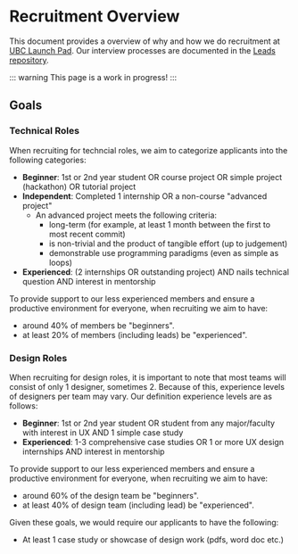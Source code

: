 # Recruitment Overview

This document provides a overview of why and how we do recruitment at [UBC Launch Pad](https://ubclaunchpad.com). Our interview processes are documented in the [Leads repository](https://github.com/ubclaunchpad/leads).

::: warning
This page is a work in progress!
:::

## Goals

### Technical Roles

When recruiting for techncial roles, we aim to categorize applicants into the following categories:

* **Beginner**: 1st or 2nd year student OR course project OR simple project (hackathon) OR tutorial project
* **Independent**: Completed 1 internship OR a non-course "advanced project"
  * An advanced project meets the following criteria:
    * long-term (for example, at least 1 month between the first to most recent commit)
    * is non-trivial and the product of tangible effort (up to judgement)
    * demonstrable use programming paradigms (even as simple as loops)
* **Experienced**: (2 internships OR outstanding project) AND nails technical question AND interest in mentorship

To provide support to our less experienced members and ensure a productive environment for everyone, when recruiting we aim to have:

* around 40% of members be "beginners".
* at least 20% of members (including leads) be "experienced".

### Design Roles

When recruiting for design roles, it is important to note that most teams will consist of only 1 designer, sometimes 2. Because of this, experience levels of designers per team may vary. Our definition experience levels are as follows:

* **Beginner**: 1st or 2nd year student OR student from any major/faculty with interest in UX AND 1 simple case study
* **Experienced**: 1-3 comprehensive case studies OR 1 or more UX design internships AND interest in mentorship

To provide support to our less experienced members and ensure a productive environment for everyone, when recruiting we aim to have:
* around 60% of the design team be "beginners".
* at least 40% of design team (including lead) be "experienced".

Given these goals, we would require our applicants to have the following:
* At least 1 case study or showcase of design work (pdfs, word doc etc.) 
